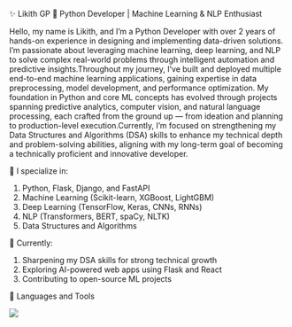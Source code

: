✨ Likith GP
🐍 Python Developer | Machine Learning & NLP Enthusiast

Hello, my name is Likith, and I’m a Python Developer with over 2 years of hands-on experience in designing and implementing data-driven solutions. I’m passionate about leveraging machine learning, deep learning, and NLP to solve complex real-world problems through intelligent automation and predictive insights.Throughout my journey, I’ve built and deployed multiple end-to-end machine learning applications, gaining expertise in data preprocessing, model development, and performance optimization. My foundation in Python and core ML concepts has evolved through projects spanning predictive analytics, computer vision, and natural language processing, each crafted from the ground up — from ideation and planning to production-level execution.Currently, I’m focused on strengthening my Data Structures and Algorithms (DSA) skills to enhance my technical depth and problem-solving abilities, aligning with my long-term goal of becoming a technically proficient and innovative developer.

🔹 I specialize in:
1.	Python, Flask, Django, and FastAPI
2.	Machine Learning (Scikit-learn, XGBoost, LightGBM)
3.	Deep Learning (TensorFlow, Keras, CNNs, RNNs)
4.	NLP (Transformers, BERT, spaCy, NLTK)
5.	Data Structures and Algorithms

🔹 Currently:
1.	Sharpening my DSA skills for strong technical growth
2.	Exploring AI-powered web apps using Flask and React
3.	Contributing to open-source ML projects

🧰 Languages and Tools
<p align="left"> <img src="https://skillicons.dev/icons?i=python,flask,django,html,css,js,git,github,mysql,aws,docker,tensorflow,pytorch,sklearn,vscode,sqlite,streamlit" /> </p>
